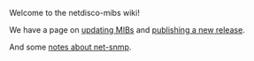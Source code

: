 Welcome to the netdisco-mibs wiki!

We have a page on [updating MIBs](Updating-MIBs) and [publishing a new release](Releasing-MIBs).

And some [notes about net-snmp](net-snmp-Tips).